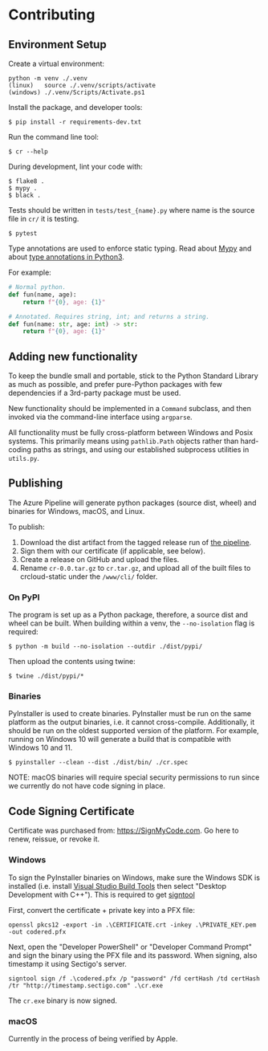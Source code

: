 Contributing
============

Environment Setup
-----------------

Create a virtual environment:

```
python -m venv ./.venv
(linux)   source ./.venv/scripts/activate
(windows) ./.venv/Scripts/Activate.ps1
```

Install the package, and developer tools:

```console
$ pip install -r requirements-dev.txt
```

Run the command line tool:

```console
$ cr --help
```

During development, lint your code with:

```console
$ flake8 .
$ mypy .
$ black .
```

Tests should be written in `tests/test_{name}.py` where name is the source file in `cr/` it is testing.

```console
$ pytest
```

Type annotations are used to enforce static typing. Read about [Mypy](http://mypy-lang.org/examples.html) and about [type annotations in Python3](https://www.python.org/dev/peps/pep-3107/).

For example:

```python
# Normal python.
def fun(name, age):
    return f"{0}, age: {1}"

# Annotated. Requires string, int; and returns a string.
def fun(name: str, age: int) -> str:
    return f"{0}, age: {1}"
```

Adding new functionality
------------------------

To keep the bundle small and portable, stick to the Python Standard Library as much as possible, and prefer pure-Python packages with few dependencies if a 3rd-party package must be used.

New functionality should be implemented in a `Command` subclass, and then invoked via the command-line interface using `argparse`.

All functionality must be fully cross-platform between Windows and Posix systems. This primarily means using ``pathlib.Path`` objects rather than hard-coding paths as strings, and using our established subprocess utilities in ``utils.py``.


Publishing
----------

The Azure Pipeline will generate python packages (source dist, wheel) and binaries for Windows, macOS, and Linux.

To publish:
1. Download the dist artifact from the tagged release run of [the pipeline](https://dev.azure.com/coderedcorp/cr-github/_build?definitionId=17).
2. Sign them with our certificate (if applicable, see below).
3. Create a release on GitHub and upload the files.
4. Rename `cr-0.0.tar.gz` to `cr.tar.gz`, and upload all of the built files to crcloud-static under the `/www/cli/` folder.

### On PyPI

The program is set up as a Python package, therefore, a source dist and wheel can be built. When building within a venv, the `--no-isolation` flag is required:

```console
$ python -m build --no-isolation --outdir ./dist/pypi/
```

Then upload the contents using twine:
```console
$ twine ./dist/pypi/*
```

### Binaries

PyInstaller is used to create binaries. PyInstaller must be run on the same platform as the output binaries, i.e. it cannot cross-compile. Additionally, it should be run on the oldest supported version of the platform. For example, running on Windows 10 will generate a build that is compatible with Windows 10 and 11.

```console
$ pyinstaller --clean --dist ./dist/bin/ ./cr.spec
```

NOTE: macOS binaries will require special security permissions to run since we currently do not have code signing in place.


Code Signing Certificate
------------------------

Certificate was purchased from: https://SignMyCode.com. Go here to renew, reissue, or revoke it.

### Windows

To sign the PyInstaller binaries on Windows, make sure the Windows SDK is installed (i.e. install [Visual Studio Build Tools](https://visualstudio.microsoft.com/downloads/#build-tools-for-visual-studio-2022) then select "Desktop Development with C++"). This is required to get [signtool](https://learn.microsoft.com/en-us/dotnet/framework/tools/signtool-exe)

First, convert the certificate + private key into a PFX file:

```
openssl pkcs12 -export -in .\CERTIFICATE.crt -inkey .\PRIVATE_KEY.pem -out codered.pfx
```

Next, open the "Developer PowerShell" or "Developer Command Prompt" and sign the binary using the PFX file and its password. When signing, also timestamp it using Sectigo's server.

```
signtool sign /f .\codered.pfx /p "password" /fd certHash /td certHash /tr "http://timestamp.sectigo.com" .\cr.exe
```

The `cr.exe` binary is now signed.

### macOS

Currently in the process of being verified by Apple.
